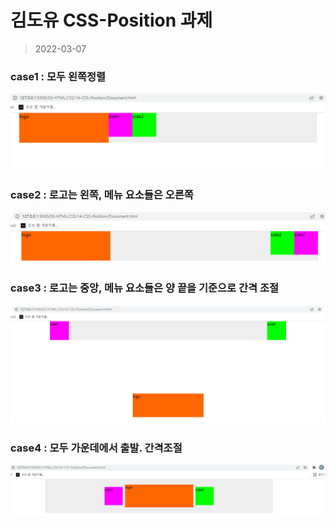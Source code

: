 # 김도유 CSS-Position 과제 

> 2022-03-07

### case1 : 모두 왼쪽정렬
![ALT](img/case01.png)

### case2 : 로고는 왼쪽, 메뉴 요소들은 오른쪽
![ALT](img/case02.png)


### case3 : 로고는 중앙, 메뉴 요소들은 양 끝을 기준으로 간격 조절
![ALT](img/case03.png)


### case4 : 모두 가운데에서 출발. 간격조절
![ALT](img/case04.png)